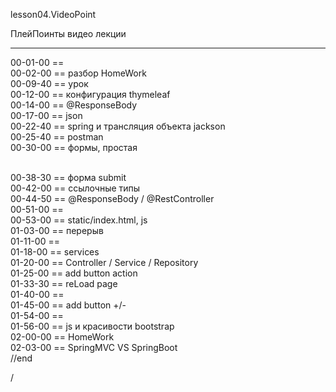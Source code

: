 
lesson04.VideoPoint  

ПлейПоинты видео лекции  


---  
00-01-00 ==  
00-02-00 == разбор HomeWork  
00-09-40 == урок  
00-12-00 == конфигурация thymeleaf  
00-14-00 == @ResponseBody  
00-17-00 == json  
00-22-40 == spring и трансляция объекта jackson  
00-25-40 == postman  
00-30-00 == формы, простая <form>  
00-38-30 == форма submit   
00-42-00 == ссылочные типы   
00-44-50 == @ResponseBody / @RestController  
00-51-00 ==   
00-53-00 == static/index.html, js  
01-03-00 == перерыв  
01-11-00 ==   
01-18-00 == services    
01-20-00 == Controller / Service / Repository    
01-25-00 == add button action   
01-33-30 == reLoad page    
01-40-00 ==   
01-45-00 == add button +/-  
01-54-00 ==   
01-56-00 == js и красивости bootstrap  
02-00-00 == HomeWork   
02-03-00 == SpringMVC VS SpringBoot  
//end  






/